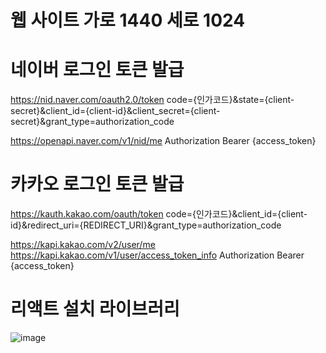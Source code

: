 # 웹 사이트 가로 1440 세로 1024 

# 네이버 로그인 토큰 발급 
<!-- 1번 입력 순서 상관X -->
<!-- 1. Param -->
https://nid.naver.com/oauth2.0/token
code={인가코드}&state={client-secret}&client_id={client-id}&client_secret={client-secret}&grant_type=authorization_code

<!-- 2. Header -->
https://openapi.naver.com/v1/nid/me
Authorization Bearer {access_token}

# 카카오 로그인 토큰 발급
<!-- 1. Param -->
https://kauth.kakao.com/oauth/token
code={인가코드}&client_id={client-id}&redirect_uri={REDIRECT_URI}&grant_type=authorization_code

<!-- 2. Header -->
https://kapi.kakao.com/v2/user/me
https://kapi.kakao.com/v1/user/access_token_info
Authorization Bearer {access_token}

# 리액트 설치 라이브러리 
![image](https://github.com/user-attachments/assets/836a2d69-9293-42c4-9b51-213086ab613d)
